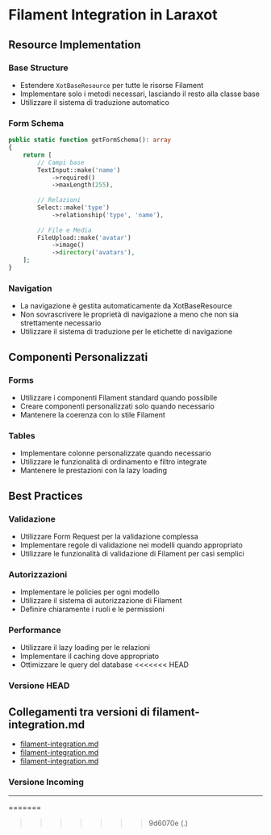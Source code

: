 # Filament Integration in Laraxot

## Resource Implementation

### Base Structure
- Estendere `XotBaseResource` per tutte le risorse Filament
- Implementare solo i metodi necessari, lasciando il resto alla classe base
- Utilizzare il sistema di traduzione automatico

### Form Schema
```php
public static function getFormSchema(): array
{
    return [
        // Campi base
        TextInput::make('name')
            ->required()
            ->maxLength(255),
            
        // Relazioni
        Select::make('type')
            ->relationship('type', 'name'),
            
        // File e Media
        FileUpload::make('avatar')
            ->image()
            ->directory('avatars'),
    ];
}
```

### Navigation
- La navigazione è gestita automaticamente da XotBaseResource
- Non sovrascrivere le proprietà di navigazione a meno che non sia strettamente necessario
- Utilizzare il sistema di traduzione per le etichette di navigazione

## Componenti Personalizzati

### Forms
- Utilizzare i componenti Filament standard quando possibile
- Creare componenti personalizzati solo quando necessario
- Mantenere la coerenza con lo stile Filament

### Tables
- Implementare colonne personalizzate quando necessario
- Utilizzare le funzionalità di ordinamento e filtro integrate
- Mantenere le prestazioni con la lazy loading

## Best Practices

### Validazione
- Utilizzare Form Request per la validazione complessa
- Implementare regole di validazione nei modelli quando appropriato
- Utilizzare le funzionalità di validazione di Filament per casi semplici

### Autorizzazioni
- Implementare le policies per ogni modello
- Utilizzare il sistema di autorizzazione di Filament
- Definire chiaramente i ruoli e le permissioni

### Performance
- Utilizzare il lazy loading per le relazioni
- Implementare il caching dove appropriato
- Ottimizzare le query del database
<<<<<<< HEAD
### Versione HEAD


## Collegamenti tra versioni di filament-integration.md
* [filament-integration.md](../../../Xot/docs/laraxot/filament-integration.md)
* [filament-integration.md](../../../Cms/docs/roadmap/features/filament-integration.md)
* [filament-integration.md](../../../Cms/docs/filament-integration.md)


### Versione Incoming


---

=======
>>>>>>> 9d6070e (.)
